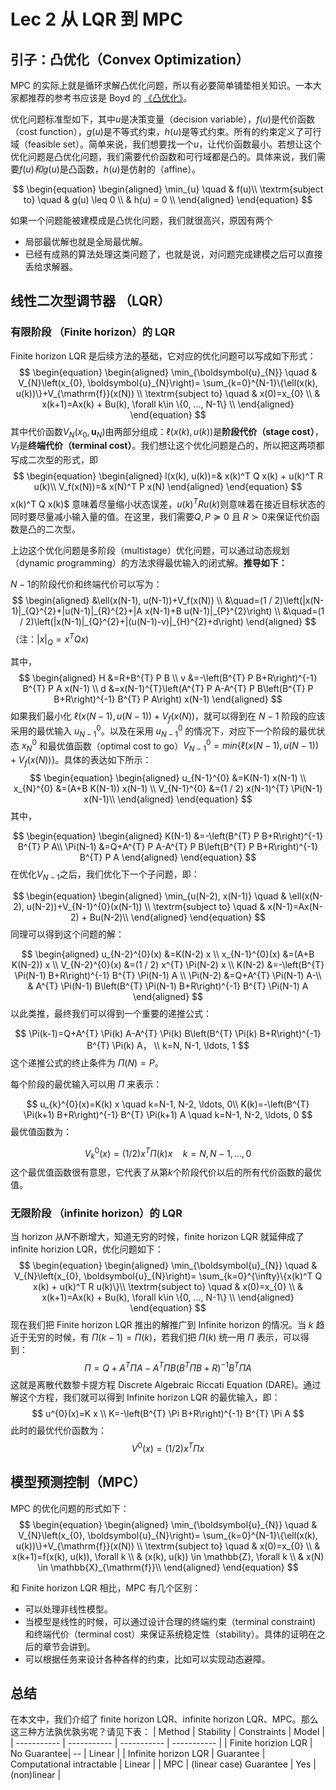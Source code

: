 # Lec 2  从 LQR 到 MPC

## 引子：凸优化（Convex Optimization）
MPC 的实际上就是循环求解凸优化问题，所以有必要简单铺垫相关知识。一本大家都推荐的参考书应该是 Boyd 的 [《凸优化》](https://web.stanford.edu/~boyd/cvxbook/)。

优化问题标准型如下，其中$u$是决策变量（decision variable），$f(u)$是代价函数（cost function），$g(u)$是不等式约束，$h(u)$是等式约束。所有的约束定义了可行域（feasible set）。简单来说，我们想要找一个$u$，让代价函数最小。若想让这个优化问题是凸优化问题，我们需要代价函数和可行域都是凸的。具体来说，我们需要$f(u) 和 g(u)$是凸函数，$h(u)$是仿射的（affine）。

$$
\begin{equation}
\begin{aligned}
\min_{u} \quad & f(u)\\
\textrm{subject to} \quad & g(u) \leq 0 \\
  & h(u) = 0    \\
\end{aligned}
\end{equation}
$$

如果一个问题能被建模成是凸优化问题，我们就很高兴，原因有两个
- 局部最优解也就是全局最优解。
- 已经有成熟的算法处理这类问题了，也就是说，对问题完成建模之后可以直接丢给求解器。

## 线性二次型调节器 （LQR）

### 有限阶段 （Finite horizon）的 LQR 
Finite horizon LQR 是后续方法的基础，它对应的优化问题可以写成如下形式：
$$
\begin{equation}
\begin{aligned}
\min_{\boldsymbol{u}_{N}} \quad & V_{N}\left(x_{0}, \boldsymbol{u}_{N}\right)= \sum_{k=0}^{N-1}\{\ell(x(k), u(k))\}+V_{\mathrm{f}}(x(N)) \\
\textrm{subject to} \quad & x(0)=x_{0} \\
& x(k+1)=Ax(k) + Bu(k), \forall k\in \{0, ..., N-1\} \\
\end{aligned}
\end{equation}
$$
其中代价函数$V_{N}\left(x_{0}, \boldsymbol{u}_{N}\right)$由两部分组成：$\ell(x(k), u(k))$是**阶段代价（stage cost）**，$V_{\mathrm{f}}$是**终端代价（terminal cost）**。我们想让这个优化问题是凸的，所以把这两项都写成二次型的形式，即
$$
\begin{equation} 
\begin{aligned}
    l(x(k), u(k))=& x(k)^T Q x(k) + u(k)^T R u(k)\\
    V_f(x(N))=& x(N)^T P x(N)
\end{aligned}
\end{equation}
$$
x(k)^T Q x(k)$ 意味着尽量缩小状态误差，$u(k)^T R u(k)$则意味着在接近目标状态的同时要尽量减小输入量的值。在这里，我们需要$Q, P\succeq0$ 且 $R\succ0$来保证代价函数是凸的二次型。

上边这个优化问题是多阶段（multistage）优化问题，可以通过动态规划（dynamic programming）的方法求得最优输入的闭式解。**推导如下：**

<!-- 在教材 [Model Predictive Control:
Theory, Computation, and Design 2nd Edition ](https://sites.engineering.ucsb.edu/~jbraw/mpc/MPC-book-2nd-edition-3rd-printing.pdf) 的 18 到 20 页有详细的推导。最后我们可以得到： -->

$N-1$的阶段代价和终端代价可以写为：
$$
\begin{aligned}
&\ell(x(N-1), u(N-1))+V_f(x(N)) \\
&\quad=(1 / 2)\left(|x(N-1)|_{Q}^{2}+|u(N-1)|_{R}^{2}+|A x(N-1)+B u(N-1)|_{P}^{2}\right) \\
&\quad=(1 / 2)\left(|x(N-1)|_{Q}^{2}+|(u(N-1)-v)|_{H}^{2}+d\right)
\end{aligned}
$$
（注：$|x|_Q = x^T Q x$)

其中，
$$
\begin{aligned}
H &=R+B^{T} P B \\
v &=-\left(B^{T} P B+R\right)^{-1} B^{T} P A x(N-1) \\
d &=x(N-1)^{T}\left(A^{T} P A-A^{T} P B\left(B^{T} P B+R\right)^{-1} B^{T} P A\right) x(N-1)
\end{aligned}
$$
如果我们最小化 $\ell(x(N-1), u(N-1))+V_f(x(N))$，就可以得到在 $N-1$ 阶段的应该采用的最优输入 $u_{N-1}^{0}$。以及在采用 $u_{N-1}^{0}$ 的情况下，对应下一个阶段的最优状态 $x_{N}^{0}$ 和最优值函数（optimal cost to go）$V_{N-1}^{0} = min\{\ell(x(N-1), u(N-1))+V_f(x(N))\}$。具体的表达如下所示：
$$
\begin{equation}
\begin{aligned} 
u_{N-1}^{0} &=K(N-1) x(N-1) \\ 
x_{N}^{0} &=(A+B K(N-1)) x(N-1) \\ 
V_{N-1}^{0} &=(1 / 2) x(N-1)^{T} \Pi(N-1) x(N-1)\\
\end{aligned}
\end{equation}
$$
其中，

$$
\begin{equation}
\begin{aligned} 
K(N-1) &=-\left(B^{T} P B+R\right)^{-1} B^{T} P A\\
\Pi(N-1) &=Q+A^{T} P A-A^{T} P B\left(B^{T} P B+R\right)^{-1} B^{T} P A
\end{aligned}
\end{equation}
$$
在优化$V_{N-1}$之后，我们优化下一个子问题，即：

$$
\begin{equation}
\begin{aligned}
\min_{u(N-2), x(N-1)} \quad & \ell(x(N-2), u(N-2))+V_{N-1}^{0}(x(N-1)) \\
\textrm{subject to} \quad & x(N-1)=Ax(N-2) + Bu(N-2)\\
\end{aligned}
\end{equation}
$$
同理可以得到这个问题的解：

$$
\begin{aligned}
u_{N-2}^{0}(x) &=K(N-2) x \\
x_{N-1}^{0}(x) &=(A+B K(N-2)) x \\
V_{N-2}^{0}(x) &=(1 / 2) x^{T} \Pi(N-2) x \\
K(N-2) &=-\left(B^{T} \Pi(N-1) B+R\right)^{-1} B^{T} \Pi(N-1) A \\
\Pi(N-2) &=Q+A^{T} \Pi(N-1) A-\\
& A^{T} \Pi(N-1) B\left(B^{T} \Pi(N-1) B+R\right)^{-1} B^{T} \Pi(N-1) A
\end{aligned}
$$
以此类推，最终我们可以得到一个重要的递推公式：

$$
\Pi(k-1)=Q+A^{T} \Pi(k) A-A^{T} \Pi(k) B\left(B^{T} \Pi(k) B+R\right)^{-1} B^{T} \Pi(k) A， \\
k=N, N-1, \ldots, 1
$$
这个递推公式的终止条件为 $\Pi(N)=P$。

每个阶段的最优输入可以用 $\Pi$ 来表示：

$$
u_{k}^{0}(x)=K(k) x \quad k=N-1, N-2, \ldots, 0\\
K(k)=-\left(B^{T} \Pi(k+1) B+R\right)^{-1} B^{T} \Pi(k+1) A \quad k=N-1, N-2, \ldots, 0
$$
最优值函数为：

$$
V_{k}^{0}(x)=(1 / 2) x^{T} \Pi(k) x \quad k=N, N-1, \ldots, 0
$$
这个最优值函数很有意思，它代表了从第$k$个阶段代价以后的所有代价函数的最优值。

### 无限阶段 （infinite horizon）的 LQR 
当 horizon 从$N$不断增大，知道无穷的时候，finite horizon LQR 就延伸成了 infinite horizion LQR，优化问题如下：
$$
\begin{equation}
\begin{aligned}
\min_{\boldsymbol{u}_{N}} \quad & V_{N}\left(x_{0}, \boldsymbol{u}_{N}\right)= \sum_{k=0}^{\infty}\{x(k)^T Q x(k) + u(k)^T R u(k)\}\\
\textrm{subject to} \quad & x(0)=x_{0} \\
& x(k+1)=Ax(k) + Bu(k), \forall k\in \{0, ..., N-1\} \\
\end{aligned}
\end{equation}
$$
现在我们把 Finite horizon LQR 推出的解推广到 Infinite horizon 的情况。当 $k$ 趋近于无穷的时候，有 $\Pi(k-1)=\Pi(k)$，若我们把 $\Pi(k)$ 统一用 $\Pi$ 表示，可以得到：
$$
\Pi=Q+A^{T} \Pi A-A^{T} \Pi B\left(B^{T} \Pi B+R\right)^{-1} B^{T} \Pi A
$$
这就是离散代数黎卡提方程 Discrete Algebraic Riccati Equation (DARE)。通过解这个方程，我们就可以得到 Infinite horizon LQR 的最优输入，即：
$$
u^{0}(x)=K x \\ 
K=-\left(B^{T} \Pi B+R\right)^{-1} B^{T} \Pi A
$$
此时的最优代价函数为：
$$
V^{0}(x)=(1 / 2) x^{T} \Pi x
$$
## 模型预测控制（MPC）
MPC 的优化问题的形式如下：
$$
\begin{equation}
\begin{aligned}
\min_{\boldsymbol{u}_{N}} \quad & V_{N}\left(x_{0}, \boldsymbol{u}_{N}\right)= \sum_{k=0}^{N-1}\{\ell(x(k), u(k))\}+V_{\mathrm{f}}(x(N)) \\
\textrm{subject to} \quad & x(0)=x_{0} \\
& x(k+1)=f(x(k), u(k)), \forall k \\ & (x(k), u(k)) \in \mathbb{Z}, \forall k \\ 
& x(N) \in \mathbb{X}_{\mathrm{f}}\\
\end{aligned}
\end{equation}
$$

和 Finite horizon LQR 相比，MPC 有几个区别：
- 可以处理非线性模型。
- 当模型是线性的时候，可以通过设计合理的终端约束（terminal constraint) 和终端代价（terminal cost）来保证系统稳定性（stability）。具体的证明在之后的章节会讲到。
- 可以根据任务来设计各种各样的约束，比如可以实现动态避障。

## 总结
在本文中，我们介绍了 finite horizon LQR、infinite horizon LQR、MPC。那么这三种方法孰优孰劣呢？请见下表：
| Method | Stability | Constraints | Model |
| ----------- | ----------- | ----------- | ----------- |
| Finite horizion LQR | No Guarantee| -- | Linear |
| Infinite horizon LQR | Guarantee | Computational intractable |  Linear |
| MPC | (linear case) Guarantee | Yes | (non)linear |